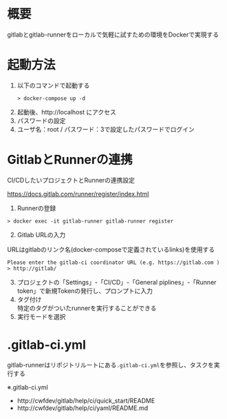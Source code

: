 # 概要

gitlabとgitlab-runnerをローカルで気軽に試すための環境をDockerで実現する

# 起動方法

1. 以下のコマンドで起動する
    ```
    > docker-compose up -d
    ```
2. 起動後、http://localhost にアクセス
3. パスワードの設定
4. ユーザ名：root / パスワード：3で設定したパスワードでログイン

# GitlabとRunnerの連携

CI/CDしたいプロジェクトとRunnerの連携設定

https://docs.gitlab.com/runner/register/index.html

1. Runnerの登録
```
> docker exec -it gitlab-runner gitlab-runner register
```
2. Gitlab URLの入力

URLはgitlabのリンク名(docker-composeで定義されているlinks)を使用する

```
Please enter the gitlab-ci coordinator URL (e.g. https://gitlab.com )
> http://gitlab/
```
3. プロジェクトの「Settings」-「CI/CD」-「General piplines」-「Runner token」で新規Tokenの発行し、プロンプトに入力
4. タグ付け  
    特定のタグがついたrunnerを実行することができる
5. 実行モードを選択

# .gitlab-ci.yml

gitlab-runnerはリポジトリルートにある`.gitlab-ci.yml`を参照し、タスクを実行する

※.gitlab-ci.yml
- http://cwfdev/gitlab/help/ci/quick_start/README
- http://cwfdev/gitlab/help/ci/yaml/README.md